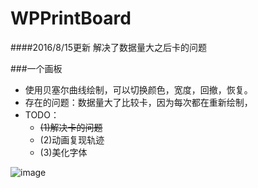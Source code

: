 # WPPrintBoard
####2016/8/15更新
解决了数据量大之后卡的问题

###一个画板
- 使用贝塞尔曲线绘制，可以切换颜色，宽度，回撤，恢复。
- 存在的问题：数据量大了比较卡，因为每次都在重新绘制，
- TODO：
  - ~~(1)解决卡的问题~~
  - (2)动画复现轨迹
  - (3)美化字体
  
![image](https://github.com/Woooop/WPPrintBoard/blob/master/demoGif.gif)
